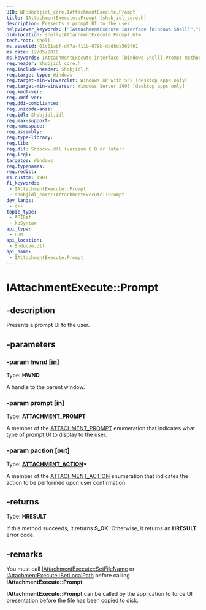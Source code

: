```yaml
---
UID: NF:shobjidl_core.IAttachmentExecute.Prompt
title: IAttachmentExecute::Prompt (shobjidl_core.h)
description: Presents a prompt UI to the user.
helpviewer_keywords: ["IAttachmentExecute interface [Windows Shell]","Prompt method","IAttachmentExecute.Prompt","IAttachmentExecute::Prompt","Prompt","Prompt method [Windows Shell]","Prompt method [Windows Shell]","IAttachmentExecute interface","_win32_IAttachmentExecute_Prompt","shell.IAttachmentExecute_Prompt","shobjidl_core/IAttachmentExecute::Prompt"]
old-location: shell\IAttachmentExecute_Prompt.htm
tech.root: shell
ms.assetid: 01c01abf-df7a-411b-979b-ddd8da569f91
ms.date: 12/05/2018
ms.keywords: IAttachmentExecute interface [Windows Shell],Prompt method, IAttachmentExecute.Prompt, IAttachmentExecute::Prompt, Prompt, Prompt method [Windows Shell], Prompt method [Windows Shell],IAttachmentExecute interface, _win32_IAttachmentExecute_Prompt, shell.IAttachmentExecute_Prompt, shobjidl_core/IAttachmentExecute::Prompt
req.header: shobjidl_core.h
req.include-header: Shobjidl.h
req.target-type: Windows
req.target-min-winverclnt: Windows XP with SP2 [desktop apps only]
req.target-min-winversvr: Windows Server 2003 [desktop apps only]
req.kmdf-ver: 
req.umdf-ver: 
req.ddi-compliance: 
req.unicode-ansi: 
req.idl: Shobjidl.idl
req.max-support: 
req.namespace: 
req.assembly: 
req.type-library: 
req.lib: 
req.dll: Shdocvw.dll (version 6.0 or later)
req.irql: 
targetos: Windows
req.typenames: 
req.redist: 
ms.custom: 19H1
f1_keywords:
 - IAttachmentExecute::Prompt
 - shobjidl_core/IAttachmentExecute::Prompt
dev_langs:
 - c++
topic_type:
 - APIRef
 - kbSyntax
api_type:
 - COM
api_location:
 - Shdocvw.dll
api_name:
 - IAttachmentExecute.Prompt
---
```


# IAttachmentExecute::Prompt


## -description

Presents a prompt UI to the user.

## -parameters

### -param hwnd [in]

Type: <b>HWND</b>

A handle to the parent window.

### -param prompt [in]

Type: <b><a href="https://docs.microsoft.com/windows/desktop/api/shobjidl_core/ne-shobjidl_core-attachment_prompt">ATTACHMENT_PROMPT</a></b>

A member of the <a href="https://docs.microsoft.com/windows/desktop/api/shobjidl_core/ne-shobjidl_core-attachment_prompt">ATTACHMENT_PROMPT</a> enumeration that indicates what type of prompt UI to display to the user.

### -param paction [out]

Type: <b><a href="https://docs.microsoft.com/windows/desktop/api/shobjidl_core/ne-shobjidl_core-attachment_action">ATTACHMENT_ACTION</a>*</b>

A member of the <a href="https://docs.microsoft.com/windows/desktop/api/shobjidl_core/ne-shobjidl_core-attachment_action">ATTACHMENT_ACTION</a> enumeration that indicates the action to be performed upon user confirmation.

## -returns

Type: <b>HRESULT</b>

If this method succeeds, it returns <b xmlns:loc="http://microsoft.com/wdcml/l10n">S_OK</b>. Otherwise, it returns an <b xmlns:loc="http://microsoft.com/wdcml/l10n">HRESULT</b> error code.

## -remarks

You must call <a href="https://docs.microsoft.com/windows/desktop/api/shobjidl_core/nf-shobjidl_core-iattachmentexecute-setfilename">IAttachmentExecute::SetFileName</a> or <a href="https://docs.microsoft.com/windows/desktop/api/shobjidl_core/nf-shobjidl_core-iattachmentexecute-setlocalpath">IAttachmentExecute::SetLocalPath</a> before calling <b>IAttachmentExecute::Prompt</b>.

<b>IAttachmentExecute::Prompt</b> can be called by the application to force UI presentation before the file has been copied to disk.

